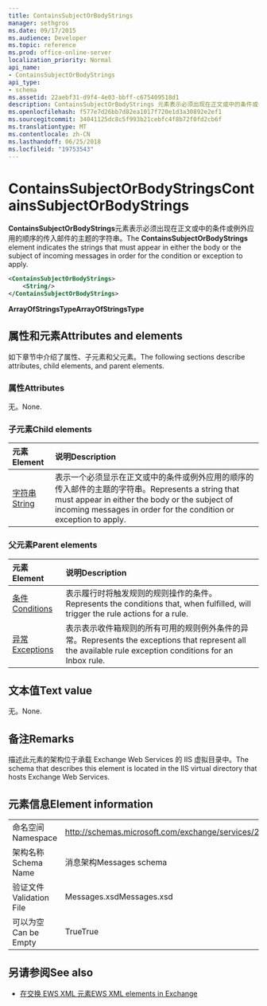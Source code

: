 ```yaml
---
title: ContainsSubjectOrBodyStrings
manager: sethgros
ms.date: 09/17/2015
ms.audience: Developer
ms.topic: reference
ms.prod: office-online-server
localization_priority: Normal
api_name:
- ContainsSubjectOrBodyStrings
api_type:
- schema
ms.assetid: 22aebf31-d9f4-4e03-bbff-c675409518d1
description: ContainsSubjectOrBodyStrings 元素表示必须出现在正文或中的条件或例外应用的顺序的传入邮件的主题的字符串。
ms.openlocfilehash: f577e7d26bb7d82ea1017f720e1d3a30892e2ef1
ms.sourcegitcommit: 34041125dc8c5f993b21cebfc4f8b72f0fd2cb6f
ms.translationtype: MT
ms.contentlocale: zh-CN
ms.lasthandoff: 06/25/2018
ms.locfileid: "19753543"
---
```

# <a name="containssubjectorbodystrings"></a><span data-ttu-id="aaaa3-103">ContainsSubjectOrBodyStrings</span><span class="sxs-lookup"><span data-stu-id="aaaa3-103">ContainsSubjectOrBodyStrings</span></span>

<span data-ttu-id="aaaa3-104">**ContainsSubjectOrBodyStrings**元素表示必须出现在正文或中的条件或例外应用的顺序的传入邮件的主题的字符串。</span><span class="sxs-lookup"><span data-stu-id="aaaa3-104">The **ContainsSubjectOrBodyStrings** element indicates the strings that must appear in either the body or the subject of incoming messages in order for the condition or exception to apply.</span></span> 
  
```XML
<ContainsSubjectOrBodyStrings>
    <String/>
</ContainsSubjectOrBodyStrings>
```

 <span data-ttu-id="aaaa3-105">**ArrayOfStringsType**</span><span class="sxs-lookup"><span data-stu-id="aaaa3-105">**ArrayOfStringsType**</span></span>
## <a name="attributes-and-elements"></a><span data-ttu-id="aaaa3-106">属性和元素</span><span class="sxs-lookup"><span data-stu-id="aaaa3-106">Attributes and elements</span></span>

<span data-ttu-id="aaaa3-107">如下章节中介绍了属性、子元素和父元素。</span><span class="sxs-lookup"><span data-stu-id="aaaa3-107">The following sections describe attributes, child elements, and parent elements.</span></span>
  
### <a name="attributes"></a><span data-ttu-id="aaaa3-108">属性</span><span class="sxs-lookup"><span data-stu-id="aaaa3-108">Attributes</span></span>

<span data-ttu-id="aaaa3-109">无。</span><span class="sxs-lookup"><span data-stu-id="aaaa3-109">None.</span></span>
  
### <a name="child-elements"></a><span data-ttu-id="aaaa3-110">子元素</span><span class="sxs-lookup"><span data-stu-id="aaaa3-110">Child elements</span></span>

|<span data-ttu-id="aaaa3-111">**元素**</span><span class="sxs-lookup"><span data-stu-id="aaaa3-111">**Element**</span></span>|<span data-ttu-id="aaaa3-112">**说明**</span><span class="sxs-lookup"><span data-stu-id="aaaa3-112">**Description**</span></span>|
|:-----|:-----|
|[<span data-ttu-id="aaaa3-113">字符串</span><span class="sxs-lookup"><span data-stu-id="aaaa3-113">String</span></span>](string.md) <br/> |<span data-ttu-id="aaaa3-114">表示一个必须显示在正文或中的条件或例外应用的顺序的传入邮件的主题的字符串。</span><span class="sxs-lookup"><span data-stu-id="aaaa3-114">Represents a string that must appear in either the body or the subject of incoming messages in order for the condition or exception to apply.</span></span>  <br/> |
   
### <a name="parent-elements"></a><span data-ttu-id="aaaa3-115">父元素</span><span class="sxs-lookup"><span data-stu-id="aaaa3-115">Parent elements</span></span>

|<span data-ttu-id="aaaa3-116">**元素**</span><span class="sxs-lookup"><span data-stu-id="aaaa3-116">**Element**</span></span>|<span data-ttu-id="aaaa3-117">**说明**</span><span class="sxs-lookup"><span data-stu-id="aaaa3-117">**Description**</span></span>|
|:-----|:-----|
|[<span data-ttu-id="aaaa3-118">条件</span><span class="sxs-lookup"><span data-stu-id="aaaa3-118">Conditions</span></span>](conditions.md) <br/> |<span data-ttu-id="aaaa3-119">表示履行时将触发规则的规则操作的条件。</span><span class="sxs-lookup"><span data-stu-id="aaaa3-119">Represents the conditions that, when fulfilled, will trigger the rule actions for a rule.</span></span>  <br/> |
|[<span data-ttu-id="aaaa3-120">异常</span><span class="sxs-lookup"><span data-stu-id="aaaa3-120">Exceptions</span></span>](exceptions.md) <br/> |<span data-ttu-id="aaaa3-121">表示表示收件箱规则的所有可用的规则例外条件的异常。</span><span class="sxs-lookup"><span data-stu-id="aaaa3-121">Represents the exceptions that represent all the available rule exception conditions for an Inbox rule.</span></span>  <br/> |
   
## <a name="text-value"></a><span data-ttu-id="aaaa3-122">文本值</span><span class="sxs-lookup"><span data-stu-id="aaaa3-122">Text value</span></span>

<span data-ttu-id="aaaa3-123">无。</span><span class="sxs-lookup"><span data-stu-id="aaaa3-123">None.</span></span>
  
## <a name="remarks"></a><span data-ttu-id="aaaa3-124">备注</span><span class="sxs-lookup"><span data-stu-id="aaaa3-124">Remarks</span></span>

<span data-ttu-id="aaaa3-125">描述此元素的架构位于承载 Exchange Web Services 的 IIS 虚拟目录中。</span><span class="sxs-lookup"><span data-stu-id="aaaa3-125">The schema that describes this element is located in the IIS virtual directory that hosts Exchange Web Services.</span></span>
  
## <a name="element-information"></a><span data-ttu-id="aaaa3-126">元素信息</span><span class="sxs-lookup"><span data-stu-id="aaaa3-126">Element information</span></span>

|||
|:-----|:-----|
|<span data-ttu-id="aaaa3-127">命名空间</span><span class="sxs-lookup"><span data-stu-id="aaaa3-127">Namespace</span></span>  <br/> |http://schemas.microsoft.com/exchange/services/2006/messages  <br/> |
|<span data-ttu-id="aaaa3-128">架构名称</span><span class="sxs-lookup"><span data-stu-id="aaaa3-128">Schema Name</span></span>  <br/> |<span data-ttu-id="aaaa3-129">消息架构</span><span class="sxs-lookup"><span data-stu-id="aaaa3-129">Messages schema</span></span>  <br/> |
|<span data-ttu-id="aaaa3-130">验证文件</span><span class="sxs-lookup"><span data-stu-id="aaaa3-130">Validation File</span></span>  <br/> |<span data-ttu-id="aaaa3-131">Messages.xsd</span><span class="sxs-lookup"><span data-stu-id="aaaa3-131">Messages.xsd</span></span>  <br/> |
|<span data-ttu-id="aaaa3-132">可以为空</span><span class="sxs-lookup"><span data-stu-id="aaaa3-132">Can be Empty</span></span>  <br/> |<span data-ttu-id="aaaa3-133">True</span><span class="sxs-lookup"><span data-stu-id="aaaa3-133">True</span></span>  <br/> |
   
## <a name="see-also"></a><span data-ttu-id="aaaa3-134">另请参阅</span><span class="sxs-lookup"><span data-stu-id="aaaa3-134">See also</span></span>



- [<span data-ttu-id="aaaa3-135">在交换 EWS XML 元素</span><span class="sxs-lookup"><span data-stu-id="aaaa3-135">EWS XML elements in Exchange</span></span>](ews-xml-elements-in-exchange.md)

